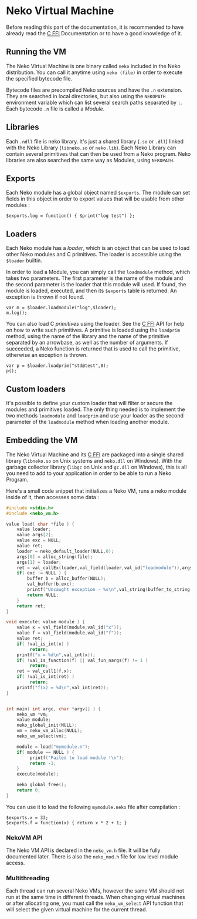 # Neko Virtual Machine

Before reading this part of the documentation, it is recommended to have already read the [C FFI](/doc/ffi) Documentation or to have a good knowledge of it.

## Running the VM

The Neko Virtual Machine is one binary called `neko` included in the Neko distribution. You can call it anytime using `neko (file)` in order to execute the specified bytecode file.

Bytecode files are precompiled Neko sources and have the `.n` extension. They are searched in local directories, but also using the `NEKOPATH` environment variable which can list several search paths separated by `:`. Each bytecode `.n` file is called a *Module*.

## Libraries

Each `.ndll` file is neko library. It's just a shared library (`.so` or `.dll`) linked with the Neko Library (`libneko.so` or `neko.lib`). Each Neko Library can contain several primitives that can then be used from a Neko program. Neko libraries are also searched the same way as Modules, using `NEKOPATH`.

## Exports

Each Neko module has a global object named `$exports`. The module can set fields in this object in order to export values that will be usable from other modules :

```neko
$exports.log = function() { $print("log test") };
```

## Loaders

Each Neko module has a *loader*, which is an object that can be used to load other Neko modules and C primitives. The loader is accessible using the `$loader` builtin.

In order to load a Module, you can simply call the `loadmodule` method, which takes two parameters. The first parameter is the name of the module and the second parameter is the loader that this module will used. If found, the module is loaded, executed, and then its `$exports` table is returned. An exception is thrown if not found.

```neko
var m = $loader.loadmodule("log",$loader);
m.log();
```

You can also load C *primitives* using the loader. See the [C FFI](/doc/ffi) API for help on how to write such primitives. A primitive is loaded using the `loadprim` method, using the name of the library and the name of the primitive separated by an arrowbase, as well as the number of arguments. If succeeded, a Neko function is returned that is used to call the primitive, otherwise an exception is thrown.

```neko
var p = $loader.loadprim("std@test",0);
p();
```

## Custom loaders

It's possible to define your custom loader that will filter or secure the modules and primitives loaded. The only thing needed is to implement the two methods `loadmodule` and `loadprim` and use your loader as the second parameter of the `loadmodule` method when loading another module.


## Embedding the VM

The Neko Virtual Machine and its [C FFI](/doc/ffi) are packaged into a single shared library (`libneko.so` on Unix systems and `neko.dll` on Windows). With the garbage collector library (`libgc` on Unix and `gc.dll` on Windows), this is all you need to add to your application in order to be able to run a Neko Program.

Here's a small code snippet that initializes a Neko VM, runs a neko module inside of it, then accesses some data :

```c
#include <stdio.h>
#include <neko_vm.h>

value load( char *file ) {
    value loader;
    value args[2];
    value exc = NULL;
    value ret;
    loader = neko_default_loader(NULL,0);
    args[0] = alloc_string(file);
    args[1] = loader;
    ret = val_callEx(loader,val_field(loader,val_id("loadmodule")),args,2,&exc);
    if( exc != NULL ) {
        buffer b = alloc_buffer(NULL);
        val_buffer(b,exc);
        printf("Uncaught exception - %s\n",val_string(buffer_to_string(b)));
        return NULL;
    }
    return ret;
}

void execute( value module ) {
    value x = val_field(module,val_id("x"));
    value f = val_field(module,val_id("f"));
    value ret;
    if( !val_is_int(x) )
         return;
    printf("x = %d\n",val_int(x));
    if( !val_is_function(f) || val_fun_nargs(f) != 1 )
         return;
    ret = val_call1(f,x);
    if( !val_is_int(ret) )
         return;
    printf("f(x) = %d\n",val_int(ret));
}


int main( int argc, char *argv[] ) {
    neko_vm *vm;
    value module;
    neko_global_init(NULL);
    vm = neko_vm_alloc(NULL);
    neko_vm_select(vm);

    module = load("mymodule.n");
    if( module == NULL ) {
         printf("Failed to load module !\n");
         return -1;
    }
    execute(module);

    neko_global_free();
    return 0;
}

```

You can use it to load the following `mymodule.neko` file after compilation :
```neko
$exports.x = 33;
$exports.f = function(x) { return x * 2 + 1; }
```

### NekoVM API

The Neko VM API is declared in the `neko_vm.h` file. It will be fully documented later. There is also the `neko_mod.h` file for low level module access.

### Multithreading

Each thread can run several Neko VMs, however the same VM should not run at the same time in different threads. When changing virtual machines or after allocating one, you must call the `neko_vm_select` API function that will select the given virtual machine for the current thread.
